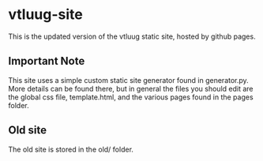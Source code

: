 # vtluug-site
This is the updated version of the vtluug static site, hosted by github pages.

## Important Note
This site uses a simple custom static site generator found in generator.py. More details
can be found there, but in general the files you should edit are the global css file,
template.html, and the various pages found in the pages folder.

## Old site
The old site is stored in the old/ folder.
